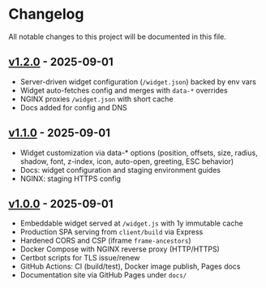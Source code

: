 # Changelog

All notable changes to this project will be documented in this file.

## [v1.2.0] - 2025-09-01
- Server-driven widget configuration (`/widget.json`) backed by env vars
- Widget auto-fetches config and merges with `data-*` overrides
- NGINX proxies `/widget.json` with short cache
- Docs added for config and DNS

## [v1.1.0] - 2025-09-01
- Widget customization via data-* options (position, offsets, size, radius, shadow, font, z-index, icon, auto-open, greeting, ESC behavior)
- Docs: widget configuration and staging environment guides
- NGINX: staging HTTPS config

## [v1.0.0] - 2025-09-01
- Embeddable widget served at `/widget.js` with 1y immutable cache
- Production SPA serving from `client/build` via Express
- Hardened CORS and CSP (iframe `frame-ancestors`)
- Docker Compose with NGINX reverse proxy (HTTP/HTTPS)
- Certbot scripts for TLS issue/renew
- GitHub Actions: CI (build/test), Docker image publish, Pages docs
- Documentation site via GitHub Pages under `docs/`

[Unreleased]: https://github.com/smartroutelogistics/Chatbot/compare/v1.2.0...main
[v1.2.0]: https://github.com/smartroutelogistics/Chatbot/releases/tag/v1.2.0
[v1.1.0]: https://github.com/smartroutelogistics/Chatbot/releases/tag/v1.1.0
[v1.0.0]: https://github.com/smartroutelogistics/Chatbot/releases/tag/v1.0.0
